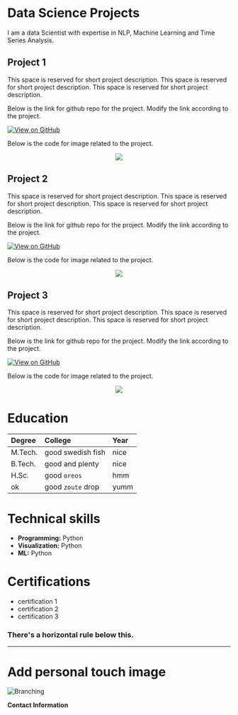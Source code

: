 # Data Science Projects

I am a data Scientist with expertise in NLP, Machine Learning and Time Series Analysis. 

## Project 1

This space is reserved for short project description. This space is reserved for short project description.
This space is reserved for short project description.

Below is the link for github repo for the project. Modify the link according to the project. 

[![View on GitHub](https://img.shields.io/badge/GitHub-View_on_GitHub-blue?logo=GitHub)](https://github.com/jadhavib1908/Carpriceprediction)

Below is the code for image related to the project. 
<center><img src="assets/img/logo.png"/></center>


## Project 2

This space is reserved for short project description. This space is reserved for short project description.
This space is reserved for short project description.

Below is the link for github repo for the project. Modify the link according to the project. 

[![View on GitHub](https://img.shields.io/badge/GitHub-View_on_GitHub-blue?logo=GitHub)](https://github.com/jadhavib1908/Carpriceprediction)

Below is the code for image related to the project. 
<center><img src="assets/img/logo.png"/></center>

## Project 3

This space is reserved for short project description. This space is reserved for short project description.
This space is reserved for short project description.

Below is the link for github repo for the project. Modify the link according to the project. 

[![View on GitHub](https://img.shields.io/badge/GitHub-View_on_GitHub-blue?logo=GitHub)](https://github.com/jadhavib1908/Carpriceprediction)

Below is the code for image related to the project. 
<center><img src="assets/img/logo.png"/></center>


# Education

| Degree        | College          | Year |
|:-------------|:------------------|:------|
| M.Tech.       | good swedish fish | nice  |
| B.Tech. | good and plenty   | nice  |
| H.Sc.          | good `oreos`      | hmm   |
| ok           | good `zoute` drop | yumm  |


# Technical skills

*   **Programming:** Python
*   **Visualization:** Python
*   **ML:** Python

# Certifications

*   certification 1
*   certification 2
*   certification 3





### There's a horizontal rule below this.

* * *

# Add personal touch image

![Branching](https://guides.github.com/activities/hello-world/branching.png)



**Contact Information**

